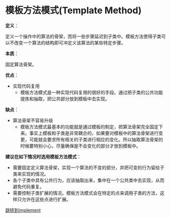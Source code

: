 # 模板方法模式(Template Method)

**定义**：

定义一个操作中的算法的骨架，而将一些步骤延迟到子类中。模板方法使得子类可以不改变一个算法的结构即可冲定义该算法的某些特定步骤。

**本质**：

固定算法骨架。

**优点**：

- 实现代码复用
  - 模板方法模式是一种实现代码复用的很好的手段。通过把子类的公共功能提炼和抽取，把公共部分放到模板中去实现。

**缺点**：

- 算法骨架不容易升级
  - 模板方法模式最基本的功能就是通过模板的制定，把算法骨架完全固定下来。事实上模板和子类是非常耦合的，如果要对模板中的算法骨架进行变更，可能就会要求所有相关的子类进行相应的变化。所以抽取算法骨架的时候要特别小心，尽量确保是不会变化的部分才放到模板中。

**建议在如下情况时选用模板方法模式**：

- 需要固定定义算法骨架，实现一个算法的不变的部分，并把可变的行为留给子类来实现的情况。
- 各个子类中具有公共行为，应该抽取出来，集中在一个公共类中去实现，从而避免代码重复。
- 需要控制子类扩展的情况。模板方法模式会在特定的点来调用子类的方法，这样只允许在这些点进行扩展。

[跳转到implement](../../implement/template_method)